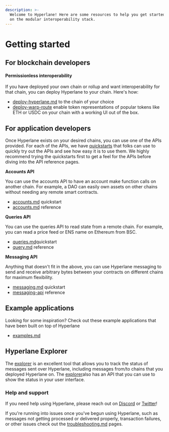 ```yaml
---
description: >-
  Welcome to Hyperlane! Here are some resources to help you get started building
  on the modular interoperability stack.
---
```


# Getting started

## For blockchain developers

#### Permissionless interoperability

If you have deployed your own chain or rollup and want interoperability for that chain, you can deploy Hyperlane to your chain. Here's how:

* [deploy-hyperlane.md](../deploy/deploy-hyperlane.md "mention") to the chain of your choice
* [deploy-warp-route](../deploy/deploy-warp-route/ "mention") enable token representations of popular tokens like ETH or USDC on your chain with a working UI out of the box.

## For application developers

Once Hyperlane exists on your desired chains, you can use one of the APIs provided. For each of the APIs, we have [quickstarts](../build-with-hyperlane/quickstarts/ "mention") that folks can use to quickly try out the APIs and see how easy it is to use them. We highly recommend trying the quickstarts first to get a feel for the APIs before diving into the API reference pages.

**Accounts API**

You can use the accounts API to have an account make function calls on another chain. For example, a DAO can easily own assets on other chains without needing any remote smart contracts.

* [accounts.md](../build-with-hyperlane/quickstarts/accounts.md "mention") quickstart
* [accounts.md](../apis-and-sdks/accounts.md "mention") reference

**Queries API**

You can use the queries API to read state from a remote chain. For example, you can read a price feed or ENS name on Ethereum from BSC.

* [queries.md](../build-with-hyperlane/quickstarts/queries.md "mention")quickstart
* [query.md](../apis/query.md "mention") reference

**Messaging API**

Anything that doesn't fit in the above, you can use Hyperlane messaging to send and receive arbitrary bytes between your contracts on different chains for maximum flexibility.

* [messaging.md](../build-with-hyperlane/quickstarts/messaging.md "mention") quickstart
* [messaging-api](../apis/messaging-api/ "mention") reference

## Example applications

Looking for some inspiration? Check out these example applications that have been built on top of Hyperlane

* [examples.md](../build-with-hyperlane/examples.md "mention")

## Hyperlane Explorer

The [explorer](../build-with-hyperlane/explorer/ "mention") is an excellent tool that allows you to track the status of messages sent over Hyperlane, including messages from/to chains that you deployed Hyperlane on. The [explorer](../build-with-hyperlane/explorer/ "mention")also has an API that you can use to show the status in your user interface.

### Help and support

If you need help using Hyperlane, please reach out on [Discord](https://discord.com/invite/KBD3aD78Bb) or [Twitter](https://twitter.com/hyperlane\_xyz)!

If you're running into issues once you've begun using Hyperlane, such as messages not getting processed or delivered properly, transaction failures, or other issues check out the [troubleshooting.md](../build-with-hyperlane/troubleshooting.md "mention") pages.
